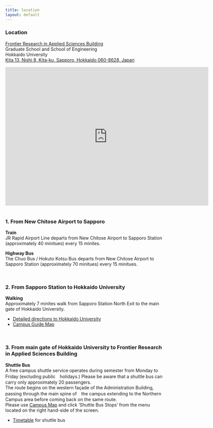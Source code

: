 ```yaml
---
title: location
layout: default
---
```

<!-- MAIN CONTENT -->
<div id="main_content_wrap" class="outer">
  <section id="main_content" class="inner">
    <h3 id="location">Location</h3>
      <p><a href="http://www.oia.hokudai.ac.jp/maps/print.php?id=133">Frontier Research in Applied Sciences                   Building</a><br>
          Graduate School and School of Engineering<br>
          Hokkaido University<br>
          <a href="https://goo.gl/maps/JtP1MdrwH5U2">Kita 13, Nishi 8, Kita-ku, Sapporo, Hokkaido 060-8628, Japan</a></p>
            <div id="ggmap"><!--<iframe src="https://www.google.com/maps/embed?pb=!1m18!1m12!1m3!1d2060.7424234830823!2d141.34175906700744!3d43.0765595             30617565!2m3!1f0!2f0!3f0!3m2!1i1024!2i768!4f13.1!3m3!1m2!1s0x0%3A0x0!2zNDPCsDA0JzQwLjciTiAxNDHCsDIw             JzI0LjEiRQ!5e0!3m2!1sen!2sjp!4v1442329400468" width="300" height="200" frameborder="0"         style="border:0" allowfullscreen></iframe>-->
            <iframe width="639" height="435" src="http://www.oia.hokudai.ac.jp/maps/embed/?place=133" frameborder="0">MAP</iframe>
            </div>
            <br>
            
  <h3 id="location">1. From New Chitose Airport to Sapporo</h3> 
    <p><strong>Train</strong><br>
      JR Rapid Airport Line departs from New Chitose Airport to Sapporo Station (approximately 40 minitues) every 15 minites.</p>

  <p><strong>Highway Bus</strong><br>
      The Chuo Bus / Hokuto Kotsu Bus departs from New Chitose Airport to Sapporo Station (approximately 70   minitues) every 15 minitues.</p>
    <br>  

  <h3 id="location">2. From Sapporo Station to Hokkaido University</h3>
    <p><strong>Walking</strong><br>
      Approximately 7 minites walk from Sapporo Station North Exit to the main gate of Hokkaido University.<br>
      <ul>
         <li>
      <a href="http://www.oia.hokudai.ac.jp/about/visitors-access-maps/sapporo-campus-map/">Detailed directions to Hokkaido University</a>
         </li>
         <li>
      <a href="https://www.oia.hokudai.ac.jp/wp-content/uploads/2015/08/2015-英語版キャンパスマップ最終.pdf">Campus Guide Map</a>
         </li>
      </ul>
      </p>
      <br>

  <h3 id="location">3. From main gate of Hokkaido University to Frontier Research in Applied Sciences Building</h3>
  <p><strong>Shuttle Bus</strong><br>
    A free campus shuttle service operates during semester from Monday to Friday (excluding public　holidays.) Please be aware that a shuttle bus can carry only approximately 20 passengers.<br> 
    The route begins on the western façade of the Administration Building, passing through the main spine of　the campus extending to the Northern Campus area before coming back on the same route.<br>
    Please use <a href="http://www.oia.hokudai.ac.jp/maps/?p=sapporo">Campus Map</a> and click ‘Shuttle Bus Stops’ from the menu located on the right hand-side of the screen.<br>
   <ul>
      <li><a href="https://www.oia.hokudai.ac.jp/wp-content/uploads/2013/08/5.2013-Bus-time-tableHokkaido-University.pdf">Timetable</a> for shuttle bus
      </li>
   </ul>
    </p>
    <br>

</div>



 
